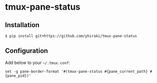 # tmux-pane-status

## Installation

    $ pip install git+https://github.com/yhiraki/tmux-pane-status

## Configuration

Add below to your `~/.tmux.conf`:

    set -g pane-border-format '#(tmux-pane-status #{pane_current_path} #{pane_pid})'
